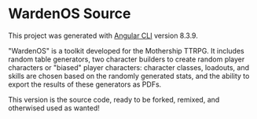 # WardenOS Source

This project was generated with [Angular CLI](https://github.com/angular/angular-cli) version 8.3.9.

"WardenOS" is a toolkit developed for the Mothership TTRPG. It includes random table generators, two character builders to create random player characters or "biased" player characters: character classes, loadouts, and skills are chosen based on the randomly generated stats, and the ability to export the results of these generators as PDFs.

This version is the source code, ready to be forked, remixed, and otherwised used as wanted!
